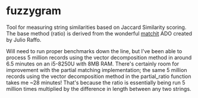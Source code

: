 # fuzzygram
Tool for measuring string similarities based on Jaccard Similarity scoring.  The base method (ratio) is derived from the wonderful [matchit](https://github.com/julioraffo/matchit) ADO created by Julio Raffo.

Will need to run proper benchmarks down the line, but I've been able to process 5 million records using the vector decomposition method in around 6.5 minutes on an i5-8250U with 8MB RAM.  There's certainly room for improvement with the partial matching implementation; the same 5 million records using the vector decomposition method in the partial_ratio function takes me ~28 minutes!  That's because the ratio is essentially being run 5 million times multiplied by the difference in length between any two strings.
